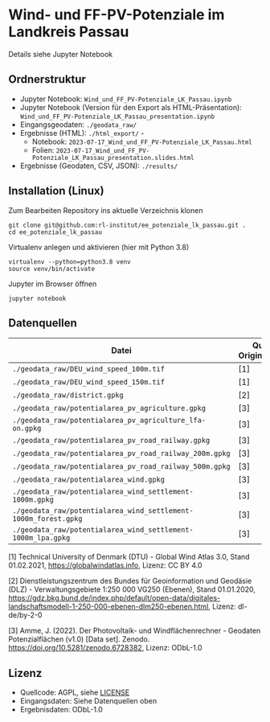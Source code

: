 # Wind- und FF-PV-Potenziale im Landkreis Passau

Details siehe Jupyter Notebook 

## Ordnerstruktur

- Jupyter Notebook: `Wind_und_FF_PV-Potenziale_LK_Passau.ipynb`
- Jupyter Notebook (Version für den Export als HTML-Präsentation): `Wind_und_FF_PV-Potenziale_LK_Passau_presentation.ipynb`
- Eingangsgeodaten: `./geodata_raw/`
- Ergebnisse (HTML): `./html_export/` - 
  - Notebook: `2023-07-17_Wind_und_FF_PV-Potenziale_LK_Passau.html`
  - Folien: `2023-07-17_Wind_und_FF_PV-Potenziale_LK_Passau_presentation.slides.html`
- Ergebnisse (Geodaten, CSV, JSON): `./results/` 

## Installation (Linux)

Zum Bearbeiten Repository ins aktuelle Verzeichnis klonen

    git clone git@github.com:rl-institut/ee_potenziale_lk_passau.git .
    cd ee_potenziale_lk_passau

Virtualenv anlegen und aktivieren (hier mit Python 3.8)

    virtualenv --python=python3.8 venv
    source venv/bin/activate

Jupyter im Browser öffnen

    jupyter notebook

## Datenquellen

| Datei                                                           | Quelle Originaldaten |
|-----------------------------------------------------------------|---------------------|
| `./geodata_raw/DEU_wind_speed_100m.tif`                         | [1]                 |
| `./geodata_raw/DEU_wind_speed_150m.tif`                         | [1]                 |
| `./geodata_raw/district.gpkg`                                   | [2]                 |
| `./geodata_raw/potentialarea_pv_agriculture.gpkg`               | [3]                 |
| `./geodata_raw/potentialarea_pv_agriculture_lfa-on.gpkg`        | [3]                 |
| `./geodata_raw/potentialarea_pv_road_railway.gpkg`              | [3]                 |
| `./geodata_raw/potentialarea_pv_road_railway_200m.gpkg`         | [3]                 |
| `./geodata_raw/potentialarea_pv_road_railway_500m.gpkg`         | [3]                 |
| `./geodata_raw/potentialarea_wind.gpkg`                         | [3]                 |
| `./geodata_raw/potentialarea_wind_settlement-1000m.gpkg`        | [3]                 |
| `./geodata_raw/potentialarea_wind_settlement-1000m_forest.gpkg` | [3]                 |
| `./geodata_raw/potentialarea_wind_settlement-1000m_lpa.gpkg`    | [3]                 |

[1] Technical University of Denmark (DTU) - Global Wind Atlas 3.0, Stand 01.02.2021, https://globalwindatlas.info, Lizenz: CC BY 4.0

[2] Dienstleistungszentrum des Bundes für Geoinformation und Geodäsie (DLZ) - Verwaltungsgebiete 1:250 000 VG250 (Ebenen), Stand 01.01.2020, https://gdz.bkg.bund.de/index.php/default/open-data/digitales-landschaftsmodell-1-250-000-ebenen-dlm250-ebenen.html, Lizenz: dl-de/by-2-0

[3] Amme, J. (2022). Der Photovoltaik- und Windflächenrechner - Geodaten Potenzialflächen (v1.0) [Data set]. Zenodo. https://doi.org/10.5281/zenodo.6728382, Lizenz: ODbL-1.0 

## Lizenz

- Quellcode: AGPL, siehe [LICENSE](LICENSE)
- Eingangsdaten: Siehe Datenquellen oben
- Ergebnisdaten: ODbL-1.0
